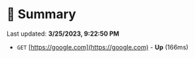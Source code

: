 # 📖 Summary
Last updated: **3/25/2023, 9:22:50 PM**

- `GET` [https://google.com](https://google.com) - **Up** (166ms)
